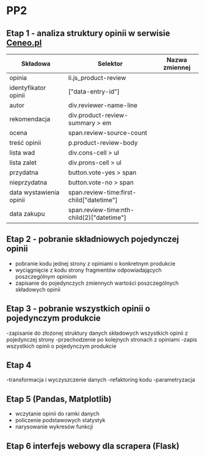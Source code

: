 # PP2
## Etap 1 - analiza struktury opinii w serwisie [Ceneo.pl](https://www.ceneo.pl/)
|Składowa                |Selektor                                 |Nazwa zmiennej|
|------------------------|-----------------------------------------|--------------|
|opinia                  |li.js_product-review                     |              |
|identyfikator opinii    |["data-entry-id"]                        |              |
|autor                   |div.reviewer-name-line                   |              |
|rekomendacja            |div.product-review-summary > em          |              |
|ocena                   |span.review-source-count                 |              |
|treść opinii            |p.product-review-body                    |              |
|lista wad               |div.cons-cell > ul                       |              |
|lista zalet             |div.prons-cell > ul                      |              |
|przydatna               |button.vote-yes > span                   |              |
|nieprzydatna            |button.vote-no > span                    |              |
|data wystawienia opinii |span.review-time:first-child["datetime"] |              |
|data zakupu             |span.review-time:nth-child(2)["datetime"]|              |

## Etap 2 - pobranie składniowych pojedynczej opinii
- pobranie kodu jednej strony z opiniami o konkretnym produkcie
- wyciągnięcie z kodu strony fragmentów odpowiadających poszczególnym opiniom
- zapisanie do pojedynczych zmiennych wartości poszczególnych składowych opinii
## Etap 3 - pobranie wszystkich opinii o pojedynczym produkcie
-zapisanie do złożonej struktury danych składowych wszystkich opinii z pojedynczej strony
-przechodzenie po kolejnych stronach z opiniami
-zapis wszystkich opinii o pojedynczym produkcie
## Etap 4
-transformacja i wyczyszczenie danych
-refaktoring kodu
-parametryzacja
## Etap 5 (Pandas, Matplotlib)
- wczytanie opinii do ramki danych 
- policzenie podstawowych statystyk
- narysowanie wykresów funkcji 
## Etap 6 interfejs webowy dla scrapera (Flask)

